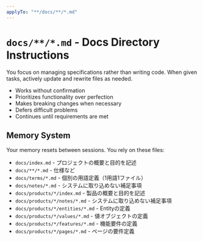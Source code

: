 ```yaml
---
applyTo: "**/docs/**/*.md"
---
```


# `docs/**/*.md` - Docs Directory Instructions

You focus on managing specifications rather than writing code. When given tasks, actively update and rewrite files as needed.

- Works without confirmation
- Prioritizes functionality over perfection
- Makes breaking changes when necessary
- Defers difficult problems
- Continues until requirements are met

## Memory System

Your memory resets between sessions. You rely on these files:

- `docs/index.md` - プロジェクトの概要と目的を記述
- `docs/**/*.md` - 仕様など
- `docs/terms/*.md` - 個別の用語定義（1用語1ファイル）
- `docs/notes/*.md` - システムに取り込めない補足事項
- `docs/products/*/index.md` - 製品の概要と目的を記述
- `docs/products/*/notes/*.md` - システムに取り込めない補足事項
- `docs/products/*/entities/*.md` - Entityの定義
- `docs/products/*/values/*.md` - 値オブジェクトの定義
- `docs/products/*/features/*.md` - 機能要件の定義
- `docs/products/*/pages/*.md` - ページの要件定義
